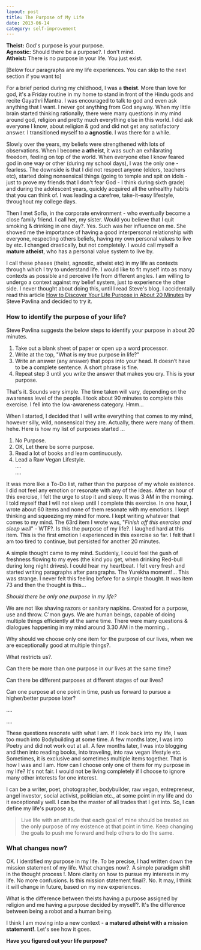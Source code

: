 ```yaml
---
layout: post
title: The Purpose of My Life
date: 2013-06-14
category: self-improvement
---
```


**Theist:** God's purpose is your purpose.  
**Agnostic:** Should there be a purpose?. I don't mind.   
**Atheist:** There is no purpose in your life. You just exist.  
  
[Below four paragraphs are my life experiences. You can skip to the next section if you want to]  
  
For a brief period during my childhood, I was a **theist**. More than love for god, it's a Friday routine in my home to stand in front of the Hindu gods and recite Gayathri Mantra. I was encouraged to talk to god and even ask anything that I want. I never got anything from God anyway. When my little brain started thinking rationally, there were many questions in my mind around god, religion and pretty much everything else in this world. I did ask everyone I know, about religion & god and did not get any satisfactory answer. I transitioned myself to a **agnostic**. I was there for a while.  
  
Slowly over the years, my beliefs were strengthened with lots of observations. When I become a **atheist**, it was such an exhilarating freedom, feeling on top of the world. When everyone else I know feared god in one way or other (during my school days), I was the only one - fearless. The downside is that I did not respect anyone (elders, teachers etc), started doing nonsensical things (going to temple and spit on idols - just to prove my friends that I don't fear God - I think during sixth grade) and during the adolescent years, quickly acquired all the unhealthy habits that you can think of. I was leading a carefree, take-it-easy lifestyle, throughout my college days.   
  
Then I met Sofia, in the corporate environment - who eventually become a close family friend. I call her, my sister. Would you believe that I quit smoking & drinking in one day?. Yes. Such was her influence on me. She showed me the importance of having a good interpersonal relationship with everyone, respecting others beliefs, having my own personal values to live by etc. I changed drastically, but not completely. I would call myself a **mature atheist**, who has a personal value system to live by.  
  
I call these phases (theist, agnostic, atheist etc) in my life as contexts through which I try to understand life. I would like to fit myself into as many contexts as possible and perceive life from different angles. I am willing to undergo a context against my belief system, just to experience the other side. I never thought about doing this, until I read Steve's blog. I accidentally read this article [How to Discover Your Life Purpose in About 20 Minutes](http://www.stevepavlina.com/blog/2005/01/how-to-discover-your-life-purpose-in-about-20-minutes/) by Steve Pavlina and decided to try it.  
  
### How to identify the purpose of your life?  
  
Steve Pavlina suggests the below steps to identify your purpose in about 20 minutes.  

1. Take out a blank sheet of paper or open up a word processor.  
2. Write at the top, "What is my true purpose in life?"  
3. Write an answer (any answer) that pops into your head. It doesn’t have to be a complete sentence. A short phrase is fine.  
4. Repeat step 3 until you write the answer that makes you cry. This is your purpose.  

That's it. Sounds very simple. The time taken will vary, depending on the awareness level of the people. I took about 90 minutes to complete this exercise. I fell into the low-awareness category. Hmm...  

When I started, I decided that I will write everything that comes to my mind, however silly, wild, nonsensical they are. Actually, there were many of them. hehe. Here is how my list of purposes started ...  

1. No Purpose.  
2. OK, Let there be some purpose.  
3. Read a lot of books and learn continuously.  
4. Lead a Raw Vegan Lifestyle.  
....  
....  

It was more like a To-Do list, rather than the purpose of my whole existence. I did not feel any emotion or resonate with any of the ideas. After an hour of this exercise, I felt the urge to stop it and sleep. It was 3 AM in the morning. I told myself that I will not sleep until I complete this exercise. In one hour, I wrote about 60 items and none of them resonate with my emotions. I kept thinking and squeezing my mind for more. I kept writing whatever that comes to my mind. The 63rd item I wrote was, "<i>Finish off this exercise and sleep well</i>" - WTF?. Is this the purpose of my life?. I laughed hard at this item. This is the first emotion I experienced in this exercise so far. I felt that I am too tired to continue, but persisted for another 20 minutes.  

A simple thought came to my mind. Suddenly, I could feel the gush of freshness flowing to my eyes (the kind you get, when drinking Red-bull during long night drives). I could hear my heartbeat. I felt very fresh and started writing paragraphs after paragraphs. The Yurekha moment!... This was strange. I never felt this feeling before for a simple thought. It was item 73 and then the thought is this...  

*Should there be only one purpose in my life?*  

We are not like shaving razors or sanitary napkins. Created for a purpose, use and throw. C'mon guys. We are human beings, capable of doing multiple things efficiently at the same time. There were many questions & dialogues happening in my mind around 3.30 AM in the morning...  

Why should we choose only one item for the purpose of our lives, when we are exceptionally good at multiple things?.  

What restricts us?.  

Can there be more than one purpose in our lives at the same time?  

Can there be different purposes at different stages of our lives?  

Can one purpose at one point in time, push us forward to pursue a higher/better purpose later?  

....  

....  

These questions resonate with what I am. If I look back into my life, I was too much into Bodybuilding at some time. A few months later, I was into Poetry and did not work out at all. A few months later, I was into blogging and then into reading books, into traveling, into raw vegan lifestyle etc. Sometimes, it is exclusive and sometimes multiple items together. That is how I was and I am. How can I choose only one of them for my purpose in my life? It's not fair. I would not be living completely if I choose to ignore many other interests for one interest.  

I can be a writer, poet, photographer, bodybuilder, raw vegan, entrepreneur, angel investor, social activist, politician etc., at some point in my life and do it exceptionally well. I can be the master of all trades that I get into. So, I can define my life's purpose as,  

> Live life with an attitude that each goal of mine should be treated as the only purpose of my existence at that point in time. Keep changing the goals to push me forward and help others to do the same.

### What changes now?  

OK. I identified my purpose in my life. To be precise, I had written down the mission statement of my life. What changes now?. A simple paradigm shift in the thought process !. More clarity on how to pursue my interests in my life. No more confusions. Is this mission statement final?. No. It may, I think it will change in future, based on my new experiences.  

What is the difference between theists having a purpose assigned by religion and me having a purpose decided by myself?. It's the difference between being a robot and a human being.  

I think I am moving into a new context - **a matured atheist with a mission statement!**. Let's see how it goes.  

**Have you figured out your life purpose?**  
